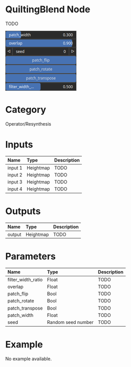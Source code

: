 
QuiltingBlend Node
==================


TODO



![img](../../images/nodes/QuiltingBlend_settings.png)


# Category


Operator/Resynthesis
# Inputs

|Name|Type|Description|
| :--- | :--- | :--- |
|input 1|Heightmap|TODO|
|input 2|Heightmap|TODO|
|input 3|Heightmap|TODO|
|input 4|Heightmap|TODO|

# Outputs

|Name|Type|Description|
| :--- | :--- | :--- |
|output|Heightmap|TODO|

# Parameters

|Name|Type|Description|
| :--- | :--- | :--- |
|filter_width_ratio|Float|TODO|
|overlap|Float|TODO|
|patch_flip|Bool|TODO|
|patch_rotate|Bool|TODO|
|patch_transpose|Bool|TODO|
|patch_width|Float|TODO|
|seed|Random seed number|TODO|

# Example


No example available.